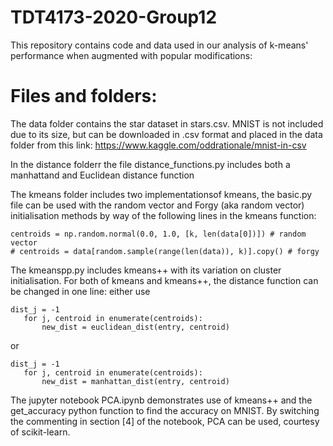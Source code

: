 # TDT4173-2020-Group12

This repository contains code and data used in our analysis of k-means' performance when augmented with popular modifications:

# Files and folders:

The data folder contains the star dataset in stars.csv. MNIST is not included due to its size, but can be downloaded in .csv format and placed in the data folder from this link: https://www.kaggle.com/oddrationale/mnist-in-csv

In the distance folderr the file distance_functions.py includes both a manhattand and Euclidean distance function

The kmeans folder includes two implementationsof kmeans, the basic.py file can be used with the random vector and Forgy (aka random vector) initialisation methods by way of the following lines in the kmeans function:

```
centroids = np.random.normal(0.0, 1.0, [k, len(data[0])]) # random vector
# centroids = data[random.sample(range(len(data)), k)].copy() # forgy
```

The kmeanspp.py includes kmeans++ with its variation on cluster initialisation. For both of kmeans and kmeans++, the distance function can be changed in one line: either use

```
dist_j = -1
   for j, centroid in enumerate(centroids):
       new_dist = euclidean_dist(entry, centroid)
```
or
```
dist_j = -1
   for j, centroid in enumerate(centroids):
       new_dist = manhattan_dist(entry, centroid)
```

The jupyter notebook PCA.ipynb demonstrates use of kmeans++ and the get_accuracy python function to find the accuracy on MNIST. By switching the commenting in section \[4\] of the notebook, PCA can be used, courtesy of scikit-learn.
